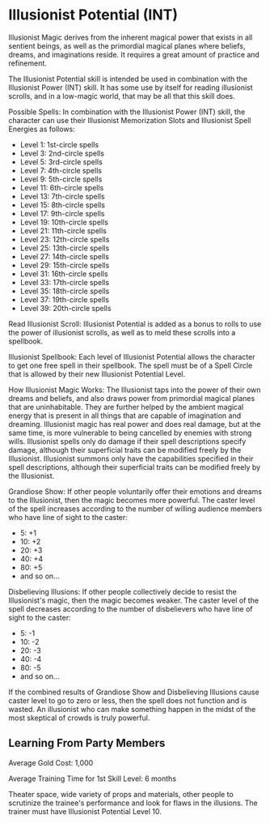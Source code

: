 # Illusionist Potential (INT)

Illusionist Magic derives from the inherent magical power that exists in all sentient beings, as well as the primordial magical planes where beliefs, dreams, and imaginations reside. It requires a great amount of practice and refinement.

The Illusionist Potential skill is intended be used in combination with the Illusionist Power (INT) skill. It has some use by itself for reading illusionist scrolls, and in a low-magic world, that may be all that this skill does.

Possible Spells: In combination with the Illusionist Power (INT) skill, the character can use their Illusionist Memorization Slots and Illusionist Spell Energies as follows:

- Level 1: 1st-circle spells
- Level 3: 2nd-circle spells
- Level 5: 3rd-circle spells
- Level 7: 4th-circle spells
- Level 9: 5th-circle spells
- Level 11: 6th-circle spells
- Level 13: 7th-circle spells
- Level 15: 8th-circle spells
- Level 17: 9th-circle spells
- Level 19: 10th-circle spells
- Level 21: 11th-circle spells
- Level 23: 12th-circle spells
- Level 25: 13th-circle spells
- Level 27: 14th-circle spells
- Level 29: 15th-circle spells
- Level 31: 16th-circle spells
- Level 33: 17th-circle spells
- Level 35: 18th-circle spells
- Level 37: 19th-circle spells
- Level 39: 20th-circle spells

Read Illusionist Scroll: Illusionist Potential is added as a bonus to rolls to use the power of illusionist scrolls, as well as to meld these scrolls into a spellbook.

Illusionist Spellbook: Each level of Illusionist Potential allows the character to get one free spell in their spellbook. The spell must be of a Spell Circle that is allowed by their new Illusionist Potential Level.

How Illusionist Magic Works: The Illusionist taps into the power of their own dreams and beliefs, and also draws power from primordial magical planes that are uninhabitable. They are further helped by the ambient magical energy that is present in all things that are capable of imagination and dreaming. Illusionist magic has real power and does real damage, but at the same time, is more vulnerable to being cancelled by enemies with strong wills. Illusionist spells only do damage if their spell descriptions specify damage, although their superficial traits can be modified freely by the Illusionist. Illusionist summons only have the capabilities specified in their spell descriptions, although their superficial traits can be modified freely by the Illusionist.

Grandiose Show: If other people voluntarily offer their emotions and dreams to the Illusionist, then the magic becomes more powerful. The caster level of the spell increases according to the number of willing audience members who have line of sight to the caster:

- 5: +1
- 10: +2
- 20: +3
- 40: +4
- 80: +5
- and so on...

Disbelieving Illusions: If other people collectively decide to resist the Illusionist's magic, then the magic becomes weaker. The caster level of the spell decreases according to the number of disbelievers who have line of sight to the caster:

- 5: -1
- 10: -2
- 20: -3
- 40: -4
- 80: -5
- and so on...

If the combined results of Grandiose Show and Disbelieving Illusions cause caster level to go to zero or less, then the spell does not function and is wasted. An illusionist who can make something happen in the midst of the most skeptical of crowds is truly powerful.

## Learning From Party Members

Average Gold Cost: 1,000

Average Training Time for 1st Skill Level: 6 months

Theater space, wide variety of props and materials, other people to scrutinize the trainee's performance and look for flaws in the illusions. The trainer must have Illusionist Potential Level 10.

